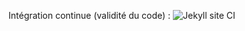 Intégration continue (validité du code) : ![Jekyll site CI](https://github.com/Little-Groundhog/Insic-Cuisine/workflows/Jekyll%20site%20CI/badge.svg)
